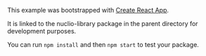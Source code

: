 This example was bootstrapped with [Create React App](https://github.com/facebook/create-react-app).

It is linked to the nuclio-library package in the parent directory for development purposes.

You can run `npm install` and then `npm start` to test your package.
